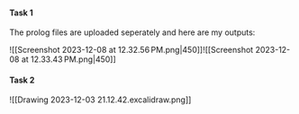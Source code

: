
#### Task 1

The prolog files are uploaded seperately and here are my outputs:

![[Screenshot 2023-12-08 at 12.32.56 PM.png|450]]![[Screenshot 2023-12-08 at 12.33.43 PM.png|450]]

#### Task 2

![[Drawing 2023-12-03 21.12.42.excalidraw.png]]

